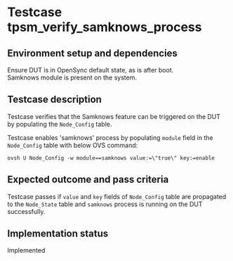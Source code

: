 # Testcase tpsm_verify_samknows_process

## Environment setup and dependencies

Ensure DUT is in OpenSync default state, as is after boot.\
Samknows module is present on the system.

## Testcase description

Testcase verifies that the Samknows feature can be triggered on the DUT by populating the `Node_Config` table.

Testcase enables 'samknows' process by populating `module` field in the `Node_Config` table with below OVS command:

`ovsh U Node_Config -w module==samknows value:=\"true\" key:=enable`

## Expected outcome and pass criteria

Testcase passes if `value` and `key` fields of `Node_Config` table are propagated to the `Node_State` table and
`samknows` process is running on the DUT successfully.

## Implementation status

Implemented
